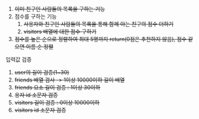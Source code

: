 1. ~~이미 친구인 사람들의 목록을 구하는 기능~~
2. 점수를 구하는 기능
   1. ~~사용자와 친구인 사람들의 목록을 통해 함께 아는 친구의 점수 더하기~~
   2. ~~visitors 배열에 대한 점수 구하기~~
3. ~~점수를 높은 순으로 정렬하여 최대 5명까지 return(0점은 추천하지 않음), 점수 같으면 이름 순 정렬~~

입력값 검증

1. ~~user의 길이 검증(1~30)~~
2. ~~friends 배열 검사 -> 1이상 10000이하 길이 배열~~
3. ~~friends 요소 길이 검증 : 1이상 30이하~~
4. ~~용자 id 소문자 검증~~
5. ~~visitors 길이 검증 : 0이상 10000이하~~
6. ~~visitors id 소문자 검증~~